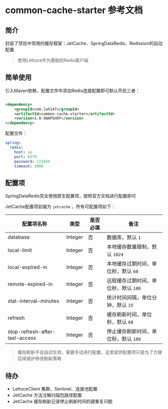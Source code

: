 # common-cache-starter 参考文档

## 简介

封装了项目中常用的缓存框架：JetCache、SpringDataRedis、Redission的自动配置

> 使用Lettuce作为基础的Redis客户端

## 简单使用

引入Maven依赖，配置文件中添加Redis连接配置即可默认开启三者：

```xml

<dependency>
    <groupId>com.lwh147</groupId>
    <artifactId>common-cache-starter</artifactId>
    <version>1.0-SNAPSHOT</version>
</dependency>
```

配置文件：

```yml
spring:
  redis:
    host: ip
    port: 6379
    password: 123456
    timeout: 3000
```

## 配置项

SpringDataRedis完全使用原生配置项，按照官方文档进行配置即可

JetCache配置项前缀为 `jetcache` ，所有可配置项如下：

| 配置项名称                         |  类型         |  是否必填 | 备注 |
| -------------                     | ------------  | -------- | --------------------------------------------- |
| database                          | Integer       | 否       | 数据库，默认 `1` |
| local-limit                       | Integer       | 否       | 本地缓存数量限制，默认 `1024` |
| local-expired-in                  | Integer       | 否       | 本地缓存过期时间，单位秒，默认 `60` |
| remote-expired-in                 | Integer       | 否       | 远程缓存过期时间，单位秒，默认 `180` |
| stat-interval-minutes             | Integer       | 否       | 统计时间间隔，单位分钟，默认 `15` |
| refresh                           | Integer       | 否       | 缓存刷新时间，单位秒，默认 `60` |
| stop-refresh-after-last-access    | Integer       | 否       | 停止缓存刷新时间，单位秒，默认 `180` |

> 缓存刷新不会自动生效，需要手动进行配置，这里提供配置项只是为了方便后续维护修改刷新策略

## 待办

* LettuceClient 集群、Sentinel、连接池配置
* JetCache 方法注解扫描包路径配置
* JetCache 缓存刷新记录停止刷新时间的键重复问题
